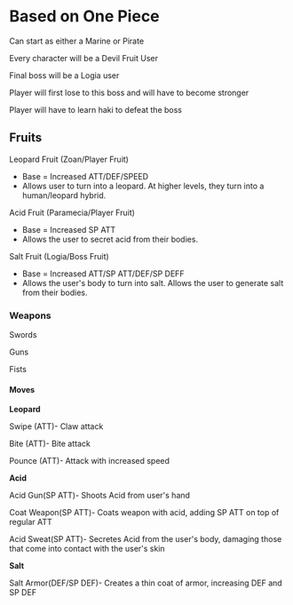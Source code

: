 # Based on One Piece

Can start as either a Marine or Pirate

Every character will be a Devil Fruit User

Final boss will be a Logia user

Player will first lose to this boss and will have to become stronger

Player will have to learn haki to defeat the boss


## Fruits

Leopard Fruit (Zoan/Player Fruit)
* Base = Increased ATT/DEF/SPEED
* Allows user to turn into a leopard. At higher levels, they turn into a human/leopard hybrid.

Acid Fruit (Paramecia/Player Fruit)
* Base = Increased SP ATT
* Allows the user to secret acid from their bodies.

Salt Fruit (Logia/Boss Fruit)
* Base = Increased ATT/SP ATT/DEF/SP DEFF
* Allows the user's body to turn into salt. Allows the user to generate salt from their bodies.

### Weapons

Swords

Guns

Fists

#### Moves

**Leopard**

Swipe (ATT)- Claw attack

Bite (ATT)- Bite attack

Pounce (ATT)- Attack with increased speed

**Acid**

Acid Gun(SP ATT)- Shoots Acid from user's hand

Coat Weapon(SP ATT)- Coats weapon with acid, adding SP ATT on top of regular ATT

Acid Sweat(SP ATT)- Secretes Acid from the user's body, damaging those that come into contact with the user's skin

**Salt**

Salt Armor(DEF/SP DEF)- Creates a thin coat of armor, increasing DEF and SP DEF

